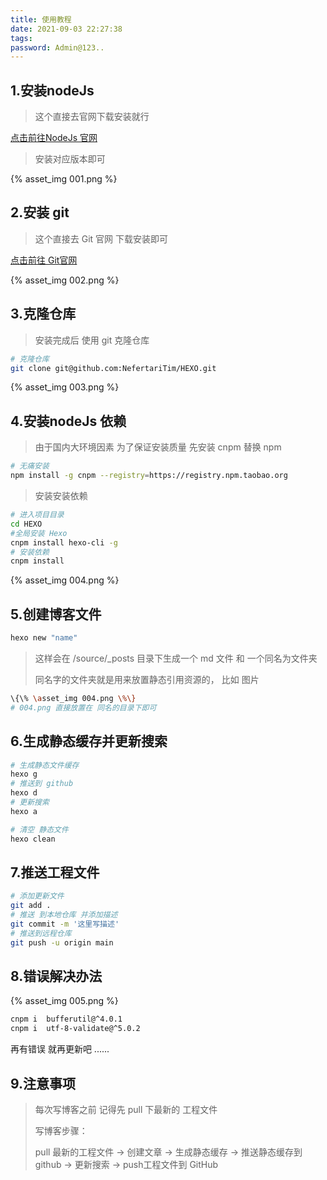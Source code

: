 ```yaml
---
title: 使用教程
date: 2021-09-03 22:27:38
tags:
password: Admin@123..
---
```


## 1.安装nodeJs

> 这个直接去官网下载安装就行 	

[点击前往NodeJs 官网](http://nodejs.cn/)

> 安装对应版本即可 

{% asset_img 001.png %}

## 2.安装 git

> 这个直接去 Git 官网 下载安装即可 

[点击前往 Git官网](https://git-scm.com/)

{% asset_img 002.png %}

## 3.克隆仓库

> 安装完成后 使用 git 克隆仓库

```bash
# 克隆仓库
git clone git@github.com:NefertariTim/HEXO.git
```

{% asset_img 003.png %}

## 4.安装nodeJs 依赖

> 由于国内大环境因素 为了保证安装质量 先安装 cnpm 替换 npm

```bash
# 无痛安装
npm install -g cnpm --registry=https://registry.npm.taobao.org
```

> 安装安装依赖

```bash
# 进入项目目录
cd HEXO
#全局安装 Hexo
cnpm install hexo-cli -g
# 安装依赖
cnpm install
```

{% asset_img 004.png %}

## 5.创建博客文件

```bash
hexo new "name"
```

> 这样会在 /source/_posts 目录下生成一个 md 文件 和  一个同名为文件夹
>
> 同名字的文件夹就是用来放置静态引用资源的， 比如 图片

```bash
\{\% \asset_img 004.png \%\}
# 004.png 直接放置在 同名的目录下即可
```

## 6.生成静态缓存并更新搜索

```bash
# 生成静态文件缓存
hexo g
# 推送到 github
hexo d
# 更新搜索
hexo a

# 清空 静态文件
hexo clean
```

## 7.推送工程文件

```bash
# 添加更新文件
git add .
# 推送 到本地仓库 并添加描述
git commit -m '这里写描述'
# 推送到远程仓库
git push -u origin main
```

## 8.错误解决办法

 {% asset_img 005.png %}

```bash
cnpm i  bufferutil@^4.0.1
cnpm i  utf-8-validate@^5.0.2
```

再有错误 就再更新吧 ......

## 9.注意事项

> 每次写博客之前 记得先 pull 下最新的 工程文件
>
> 写博客步骤：
>
> pull 最新的工程文件 -> 创建文章 -> 生成静态缓存 -> 推送静态缓存到github -> 更新搜索 -> push工程文件到 GitHub 